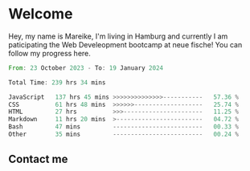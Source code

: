 # Welcome

Hey, my name is Mareike, I'm living in Hamburg and currently I am paticipating the Web Develeopment bootcamp at neue fische!
You can follow my progress here.

<!--START_SECTION:waka-->

```rust
From: 23 October 2023 - To: 19 January 2024

Total Time: 239 hrs 34 mins

JavaScript   137 hrs 45 mins >>>>>>>>>>>>>>-----------   57.36 %
CSS          61 hrs 48 mins  >>>>>>-------------------   25.74 %
HTML         27 hrs          >>>----------------------   11.25 %
Markdown     11 hrs 20 mins  >------------------------   04.72 %
Bash         47 mins         -------------------------   00.33 %
Other        35 mins         -------------------------   00.24 %
```

<!--END_SECTION:waka-->

## Contact me



